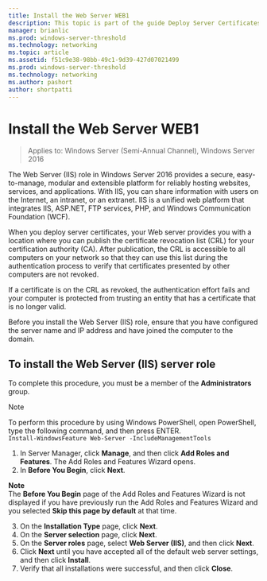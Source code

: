 ```yaml
---
title: Install the Web Server WEB1
description: This topic is part of the guide Deploy Server Certificates for 802.1X Wired and Wireless Deployments
manager: brianlic
ms.prod: windows-server-threshold
ms.technology: networking
ms.topic: article
ms.assetid: f51c9e38-98bb-49c1-9d39-427d07021499
ms.prod: windows-server-threshold
ms.technology: networking
ms.author: pashort
author: shortpatti
---
```

# Install the Web Server WEB1

>Applies to: Windows Server (Semi-Annual Channel), Windows Server 2016

The Web Server (IIS) role in Windows Server 2016 provides a secure, easy-to-manage, modular and extensible platform for reliably hosting websites, services, and applications. With IIS, you can share information with users on the Internet, an intranet, or an extranet. IIS is a unified web platform that integrates IIS, ASP.NET, FTP services, PHP, and Windows Communication Foundation (WCF).  

When you deploy server certificates, your Web server provides you with a location where you can publish the certificate revocation list (CRL) for your certification authority (CA). After publication, the CRL is accessible to all computers on your network so that they can use this list during the authentication process to verify that certificates presented by other computers are not revoked.   

If a certificate is on the CRL as revoked, the authentication effort fails and your computer is protected from trusting an entity that has a certificate that is no longer valid.  

Before you install the Web Server (IIS) role, ensure that you have configured the server name and IP address and have joined the computer to the domain.  

## To install the Web Server (IIS) server role  
To complete this procedure, you must be a member of the **Administrators** group.  

>[!NOTE]  
>To perform this procedure by using Windows PowerShell, open PowerShell, type the following command, and then press ENTER.  
`Install-WindowsFeature Web-Server -IncludeManagementTools`  

1.  In Server Manager, click **Manage**, and then click **Add Roles and Features**. The Add Roles and Features Wizard opens.  
2.  In **Before You Begin**, click **Next**.  

**Note**   
The **Before You Begin** page of the Add Roles and Features Wizard is not displayed if you have previously run the Add Roles and Features Wizard and you selected **Skip this page by default** at that time.  

3. On the **Installation Type** page, click **Next**.  
4. On the **Server selection** page, click **Next**.  
5. On the **Server roles** page, select **Web Server (IIS)**, and then click **Next**.  
6. Click **Next** until you have accepted all of the default web server settings, and then click **Install**.  
7. Verify that all installations were successful, and then click **Close**.
